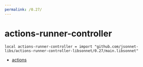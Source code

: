 ```yaml
---
permalink: /0.27/
---
```


# actions-runner-controller

```jsonnet
local actions-runner-controller = import "github.com/jsonnet-libs/actions-runner-controller-libsonnet/0.27/main.libsonnet"
```



* [actions](actions/index.md)